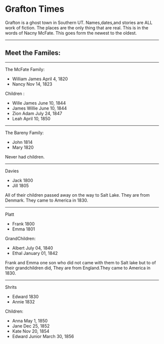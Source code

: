 # Grafton Times
Grafton is a ghost town in Southern UT. Names,dates,and stories are ALL work of fiction. The places are the only thing that are real. This is in the words of Nacny McFate. This goes form the newest to the oldest. 
 
---
## Meet the Familes:
---
The McFate Family:
- William James April 4, 1820
- Nancy Nov 14, 1823

Children :
- Wille James June 10, 1844
- James Willie June 10, 1844
- Zion Adam July 24, 1847
- Leah April 10, 1850

---
The Bareny Family:
- John 1814
- Mary 1820

Never had children. 

---
Davies
- Jack 1800
- Jill 1805

All of their children passed away on the way to Salt Lake. They are from Denmark. They came to America in 1830.

---
Platt
- Frank 1800
- Emma 1801

GrandChildren:
- Albert July 04, 1840
- Ethal January 01, 1842

Frank and Emma one son who did not came with them to Salt lake but to of their grandchildren did, They are from England.They came to America in 1830.

---
Shrits
- Edward  1830
- Annie 1832

Children: 
- Anna May 1, 1850
- Jane Dec 25, 1852
- Kate  Nov 20, 1854
- Edward Junior March 30, 1856 








